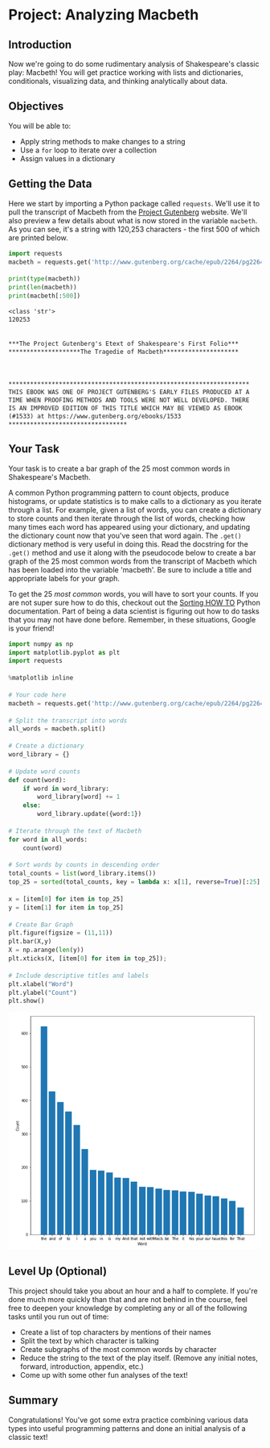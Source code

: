 
# Project: Analyzing Macbeth

## Introduction
Now we're going to do some rudimentary analysis of Shakespeare's classic play: Macbeth! You will get practice working with lists and dictionaries, conditionals, visualizing data, and thinking analytically about data.

## Objectives
You will be able to:
* Apply string methods to make changes to a string
* Use a `for` loop to iterate over a collection
* Assign values in a dictionary

## Getting the Data
Here we start by importing a Python package called `requests`. We'll use it to pull the transcript of Macbeth from the [Project Gutenberg](https://www.gutenberg.org/) website. We'll also preview a few details about what is now stored in the variable `macbeth`. As you can see, it's a string with 120,253 characters - the first 500 of which are printed below. 


```python
import requests
macbeth = requests.get('http://www.gutenberg.org/cache/epub/2264/pg2264.txt').text

print(type(macbeth))
print(len(macbeth))
print(macbeth[:500])
```

    <class 'str'>
    120253
    ﻿
    
    ***The Project Gutenberg's Etext of Shakespeare's First Folio***
    ********************The Tragedie of Macbeth*********************
    
    
    
    *******************************************************************
    THIS EBOOK WAS ONE OF PROJECT GUTENBERG'S EARLY FILES PRODUCED AT A
    TIME WHEN PROOFING METHODS AND TOOLS WERE NOT WELL DEVELOPED. THERE
    IS AN IMPROVED EDITION OF THIS TITLE WHICH MAY BE VIEWED AS EBOOK
    (#1533) at https://www.gutenberg.org/ebooks/1533
    *********************************


## Your Task

Your task is to create a bar graph of the 25 most common words in Shakespeare's Macbeth.  


A common Python programming pattern to count objects, produce histograms, or update statistics is to make calls to a dictionary as you iterate through a list. For example, given a list of words, you can create a dictionary to store counts and then iterate through the list of words, checking how many times each word has appeared using your dictionary, and updating the dictionary count now that you've seen that word again. The `.get()` dictionary method is very useful in doing this. Read the docstring for the `.get()` method and use it along with the pseudocode below to create a bar graph of the 25 most common words from the transcript of Macbeth which has been loaded into the variable 'macbeth'. Be sure to include a title and appropriate labels for your graph.

To get the 25 *most common* words, you will have to sort your counts. If you are not super sure how to do this, checkout out the [Sorting HOW TO](https://docs.python.org/3/howto/sorting.html) Python documentation. Part of being a data scientist is figuring out how to do tasks that you may not have done before. Remember, in these situations, Google is your friend!


```python
import numpy as np
import matplotlib.pyplot as plt
import requests

%matplotlib inline

# Your code here
macbeth = requests.get('http://www.gutenberg.org/cache/epub/2264/pg2264.txt').text

# Split the transcript into words
all_words = macbeth.split()

# Create a dictionary
word_library = {}

# Update word counts
def count(word):
    if word in word_library:
        word_library[word] += 1
    else:
        word_library.update({word:1})

# Iterate through the text of Macbeth
for word in all_words:
    count(word)

# Sort words by counts in descending order
total_counts = list(word_library.items())
top_25 = sorted(total_counts, key = lambda x: x[1], reverse=True)[:25]

x = [item[0] for item in top_25]
y = [item[1] for item in top_25]

# Create Bar Graph
plt.figure(figsize = (11,11))
plt.bar(X,y)
X = np.arange(len(y))
plt.xticks(X, [item[0] for item in top_25]);

# Include descriptive titles and labels
plt.xlabel("Word")
plt.ylabel("Count")
plt.show()
```
![](graph.PNG)

## Level Up (Optional)
This project should take you about an hour and a half to complete. If you're done much more quickly than that and are not behind in the course, feel free to deepen your knowledge by completing any or all of the following tasks until you run out of time:
* Create a list of top characters by mentions of their names 
* Split the text by which character is talking
* Create subgraphs of the most common words by character
* Reduce the string to the text of the play itself. (Remove any initial notes, forward, introduction, appendix, etc.)
* Come up with some other fun analyses of the text!

## Summary
Congratulations! You've got some extra practice combining various data types into useful programming patterns and done an initial analysis of a classic text!

